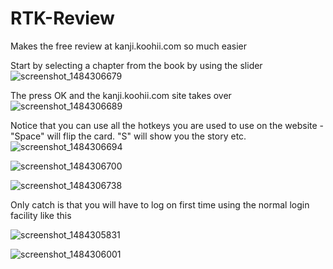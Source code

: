# RTK-Review
Makes the free review at kanji.koohii.com so much easier

Start by selecting a chapter from the book by using the slider
![screenshot_1484306679](https://cloud.githubusercontent.com/assets/3058746/21928493/bc9497d8-d9bd-11e6-9cef-cf3e886494c3.png)

The press OK and the kanji.koohii.com site takes over
![screenshot_1484306689](https://cloud.githubusercontent.com/assets/3058746/21928499/c28c6f80-d9bd-11e6-883d-cc8e9c71cb60.png)

Notice that you can use all the hotkeys you are used to use on the website - "Space" will flip the card. "S" will show you the story etc.
![screenshot_1484306694](https://cloud.githubusercontent.com/assets/3058746/21928502/c7bddf8e-d9bd-11e6-9245-f05f6b74383f.png)

![screenshot_1484306700](https://cloud.githubusercontent.com/assets/3058746/21928508/cf5d79fc-d9bd-11e6-81e8-20e1b3b74aaa.png)

![screenshot_1484306738](https://cloud.githubusercontent.com/assets/3058746/21928518/da2bda9a-d9bd-11e6-80f2-05f1ac744d0b.png)


Only catch is that you will have to log on first time using the normal login facility like this

![screenshot_1484305831](https://cloud.githubusercontent.com/assets/3058746/21928529/efd3e040-d9bd-11e6-9344-9556e2a23cc4.png)


![screenshot_1484306001](https://cloud.githubusercontent.com/assets/3058746/21928534/f946f360-d9bd-11e6-86b9-d73abd6e2069.png)















